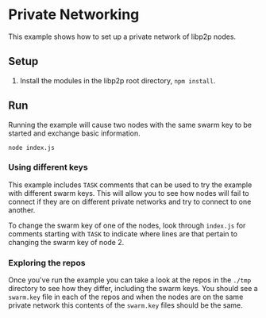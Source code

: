 # Private Networking
This example shows how to set up a private network of libp2p nodes.

## Setup
1. Install the modules in the libp2p root directory, `npm install`.

## Run
Running the example will cause two nodes with the same swarm key to be started and exchange basic information.

```
node index.js
```

### Using different keys
This example includes `TASK` comments that can be used to try the example with different swarm keys. This will
allow you to see how nodes will fail to connect if they are on different private networks and try to connect to
one another.

To change the swarm key of one of the nodes, look through `index.js` for comments starting with `TASK` to indicate
where lines are that pertain to changing the swarm key of node 2.

### Exploring the repos
Once you've run the example you can take a look at the repos in the `./tmp` directory to see how they differ, including
the swarm keys. You should see a `swarm.key` file in each of the repos and when the nodes are on the same private network
this contents of the `swarm.key` files should be the same.
